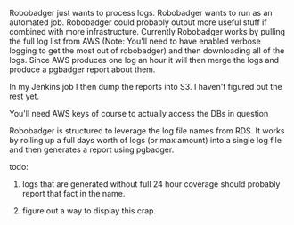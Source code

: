 Robobadger just wants to process logs. Robobadger wants to run as an automated job. Robobadger could probably output more useful stuff if combined with more infrastructure. Currently Robobadger works by pulling the full log list from AWS (Note: You'll need to have enabled verbose logging to get the most out of robobadger) and then downloading all of the logs. Since AWS produces one log an hour it will then merge the logs and produce a pgbadger report about them.

In my Jenkins job I then dump the reports into S3. I haven't figured out the rest yet.

You'll need AWS keys of course to actually access the DBs in question

Robobadger is structured to leverage the log file names from RDS. It works by rolling up a full days worth of logs (or max amount) into a single log file and then generates a report using pgbadger.

todo:

1. logs that are generated without full 24 hour coverage should probably report that fact in the name.

2. figure out a way to display this crap.
